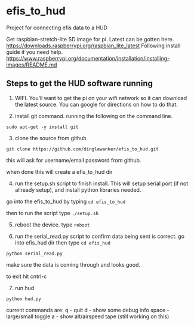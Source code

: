 # efis_to_hud
Project for connecting efis data to a HUD

Get raspbian-stretch-lite SD image for pi. Latest can be gotten here.
https://downloads.raspberrypi.org/raspbian_lite_latest
Following install guide if you need help.  https://www.raspberrypi.org/documentation/installation/installing-images/README.md


## Steps to get the HUD software running

1) WIFI. You’ll want to get the pi on your wifi network so it can download the latest source.  You can google for directions on how to do that.

2) install git command.   running the following on the command line.

`sudo apt-get -y install git`

3) clone the source from github

`git clone https://github.com/dinglewanker/efis_to_hud.git`

this will ask for username/email password from github.

when done this will create a efis_to_hud dir

4) run the setup.sh script to finish install.  This will setup serial port (if not allready setup), and install python libraries needed.

go into the efis_to_hud by typing
`cd efis_to_hud`

then to run the script type
`./setup.sh`

5) reboot the device.  type
`reboot`

6) run the serial_read.py script to confirm data being sent is correct.
go into efis_hud dir then type
`cd efis_hud`

`python serial_read.py`

make sure the data is coming through and looks good.

to exit hit cntrl-c

7) run hud

`python hud.py`

current commands are:
q - quit
d - show some debug info
space - large/small toggle
a - show alt/airspeed tape (still working on this)

